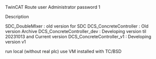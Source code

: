 TwinCAT Route
user Administrator
password 1


Description

SDC_DoubleMIxer : old version for SDC
DCS_ConcreteController : Old version Archive
DCS_ConcreteController_dev : Developing version til 20231013 and Current version
DCS_ConcreteController_v1 : Developing version v1


run local (without real plc)
use VM installed with TC/BSD
